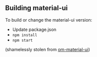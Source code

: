## Building material-ui

To build or change the material-ui version:
* Update package.json
* ```npm install```
* ```npm start```

(shamelessly stolen from [om-material-ui](https://github.com/taylorSando/om-material-ui))
